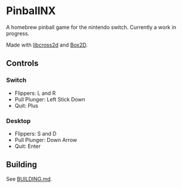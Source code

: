 # PinballNX
A homebrew pinball game for the nintendo switch. Currently a work in progress. 

Made with [libcross2d](https://github.com/Cpasjuste/libcross2d) and [Box2D](https://github.com/erincatto/Box2D).

## Controls
### Switch
- Flippers: L and R
- Pull Plunger: Left Stick Down
- Quit: Plus

### Desktop
- Flippers: S and D
- Pull Plunger: Down Arrow
- Quit: Enter

## Building

See [BUILDING.md](./BUILDING.md).
